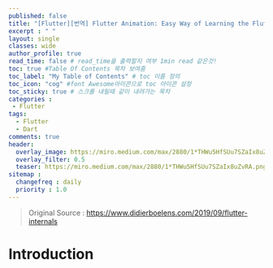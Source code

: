 ```yaml
---
published: false
title: "[Flutter][번역] Flutter Animation: Easy Way of Learning the Flutter Implicit Animation Widgets Pt. 1 - 진행중"
excerpt : " "
layout: single
classes: wide
author_profile: true
read_time: false # read_time을 출력할지 여부 1min read 같은것!
toc: true #Table Of Contents 목차 보여줌
toc_label: "My Table of Contents" # toc 이름 정의
toc_icon: "cog" #font Awesome아이콘으로 toc 아이콘 설정
toc_sticky: true # 스크롤 내릴때 같이 내려가는 목차
categories :
 - Flutter
tags: 
  - Flutter
  - Dart
comments: true
header:
  overlay_image: https://miro.medium.com/max/2880/1*THWu5HfSUu7SZaIx8uZvRA.png
  overlay_filter: 0.5
  teaser: https://miro.medium.com/max/2880/1*THWu5HfSUu7SZaIx8uZvRA.png
sitemap :
  changefreq : daily
  priority : 1.0
---
```


> Original Source : <https://www.didierboelens.com/2019/09/flutter-internals>

# Introduction

